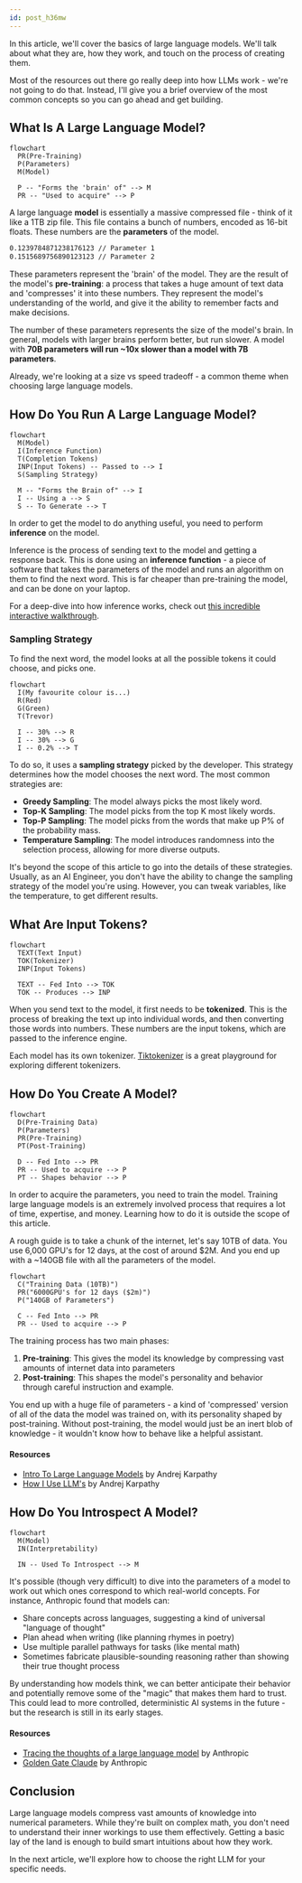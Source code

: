 ```yaml
---
id: post_h36mw
---
```


In this article, we'll cover the basics of large language models. We'll talk about what they are, how they work, and touch on the process of creating them.

Most of the resources out there go really deep into how LLMs work - we're not going to do that. Instead, I'll give you a brief overview of the most common concepts so you can go ahead and get building.

## What Is A Large Language Model?

```mermaid
flowchart
  PR(Pre-Training)
  P(Parameters)
  M(Model)

  P -- "Forms the 'brain' of" --> M
  PR -- "Used to acquire" --> P
```

A large language **model** is essentially a massive compressed file - think of it like a 1TB zip file. This file contains a bunch of numbers, encoded as 16-bit floats. These numbers are the **parameters** of the model.

```txt
0.1239784871238176123 // Parameter 1
0.1515689756890123123 // Parameter 2
```

These parameters represent the 'brain' of the model. They are the result of the model's **pre-training**: a process that takes a huge amount of text data and 'compresses' it into these numbers. They represent the model's understanding of the world, and give it the ability to remember facts and make decisions.

The number of these parameters represents the size of the model's brain. In general, models with larger brains perform better, but run slower. A model with **70B parameters will run ~10x slower than a model with 7B parameters**.

Already, we're looking at a size vs speed tradeoff - a common theme when choosing large language models.

## How Do You Run A Large Language Model?

```mermaid
flowchart
  M(Model)
  I(Inference Function)
  T(Completion Tokens)
  INP(Input Tokens) -- Passed to --> I
  S(Sampling Strategy)

  M -- "Forms the Brain of" --> I
  I -- Using a --> S
  S -- To Generate --> T
```

In order to get the model to do anything useful, you need to perform **inference** on the model.

Inference is the process of sending text to the model and getting a response back. This is done using an **inference function** - a piece of software that takes the parameters of the model and runs an algorithm on them to find the next word. This is far cheaper than pre-training the model, and can be done on your laptop.

For a deep-dive into how inference works, check out [this incredible interactive walkthrough](https://bbycroft.net/llm).

### Sampling Strategy

To find the next word, the model looks at all the possible tokens it could choose, and picks one.

```mermaid
flowchart
  I(My favourite colour is...)
  R(Red)
  G(Green)
  T(Trevor)

  I -- 30% --> R
  I -- 30% --> G
  I -- 0.2% --> T
```

To do so, it uses a **sampling strategy** picked by the developer. This strategy determines how the model chooses the next word. The most common strategies are:

- **Greedy Sampling**: The model always picks the most likely word.
- **Top-K Sampling**: The model picks from the top K most likely words.
- **Top-P Sampling**: The model picks from the words that make up P% of the probability mass.
- **Temperature Sampling**: The model introduces randomness into the selection process, allowing for more diverse outputs.

It's beyond the scope of this article to go into the details of these strategies. Usually, as an AI Engineer, you don't have the ability to change the sampling strategy of the model you're using. However, you can tweak variables, like the temperature, to get different results.

## What Are Input Tokens?

```mermaid
flowchart
  TEXT(Text Input)
  TOK(Tokenizer)
  INP(Input Tokens)

  TEXT -- Fed Into --> TOK
  TOK -- Produces --> INP
```

When you send text to the model, it first needs to be **tokenized**. This is the process of breaking the text up into individual words, and then converting those words into numbers. These numbers are the input tokens, which are passed to the inference engine.

Each model has its own tokenizer. [Tiktokenizer](https://tiktokenizer.vercel.app/) is a great playground for exploring different tokenizers.

## How Do You Create A Model?

```mermaid
flowchart
  D(Pre-Training Data)
  P(Parameters)
  PR(Pre-Training)
  PT(Post-Training)

  D -- Fed Into --> PR
  PR -- Used to acquire --> P
  PT -- Shapes behavior --> P
```

In order to acquire the parameters, you need to train the model. Training large language models is an extremely involved process that requires a lot of time, expertise, and money. Learning how to do it is outside the scope of this article.

A rough guide is to take a chunk of the internet, let's say 10TB of data. You use 6,000 GPU's for 12 days, at the cost of around $2M. And you end up with a ~140GB file with all the parameters of the model.

```mermaid
flowchart
  C("Training Data (10TB)")
  PR("6000GPU's for 12 days ($2m)")
  P("140GB of Parameters")

  C -- Fed Into --> PR
  PR -- Used to acquire --> P
```

The training process has two main phases:

1. **Pre-training**: This gives the model its knowledge by compressing vast amounts of internet data into parameters
2. **Post-training**: This shapes the model's personality and behavior through careful instruction and example.

You end up with a huge file of parameters - a kind of 'compressed' version of all of the data the model was trained on, with its personality shaped by post-training. Without post-training, the model would just be an inert blob of knowledge - it wouldn't know how to behave like a helpful assistant.

#### Resources

- [Intro To Large Language Models](https://www.youtube.com/watch?v=zjkBMFhNj_g) by Andrej Karpathy
- [How I Use LLM's](https://www.youtube.com/watch?v=EWvNQjAaOHw) by Andrej Karpathy

## How Do You Introspect A Model?

```mermaid
flowchart
  M(Model)
  IN(Interpretability)

  IN -- Used To Introspect --> M
```

It's possible (though very difficult) to dive into the parameters of a model to work out which ones correspond to which real-world concepts. For instance, Anthropic found that models can:

- Share concepts across languages, suggesting a kind of universal "language of thought"
- Plan ahead when writing (like planning rhymes in poetry)
- Use multiple parallel pathways for tasks (like mental math)
- Sometimes fabricate plausible-sounding reasoning rather than showing their true thought process

By understanding how models think, we can better anticipate their behavior and potentially remove some of the "magic" that makes them hard to trust. This could lead to more controlled, deterministic AI systems in the future - but the research is still in its early stages.

#### Resources

- [Tracing the thoughts of a large language model](https://www.anthropic.com/research/tracing-thoughts-language-model) by Anthropic
- [Golden Gate Claude](https://www.anthropic.com/news/golden-gate-claude) by Anthropic

## Conclusion

Large language models compress vast amounts of knowledge into numerical parameters. While they're built on complex math, you don't need to understand their inner workings to use them effectively. Getting a basic lay of the land is enough to build smart intuitions about how they work.

In the next article, we'll explore how to choose the right LLM for your specific needs.
